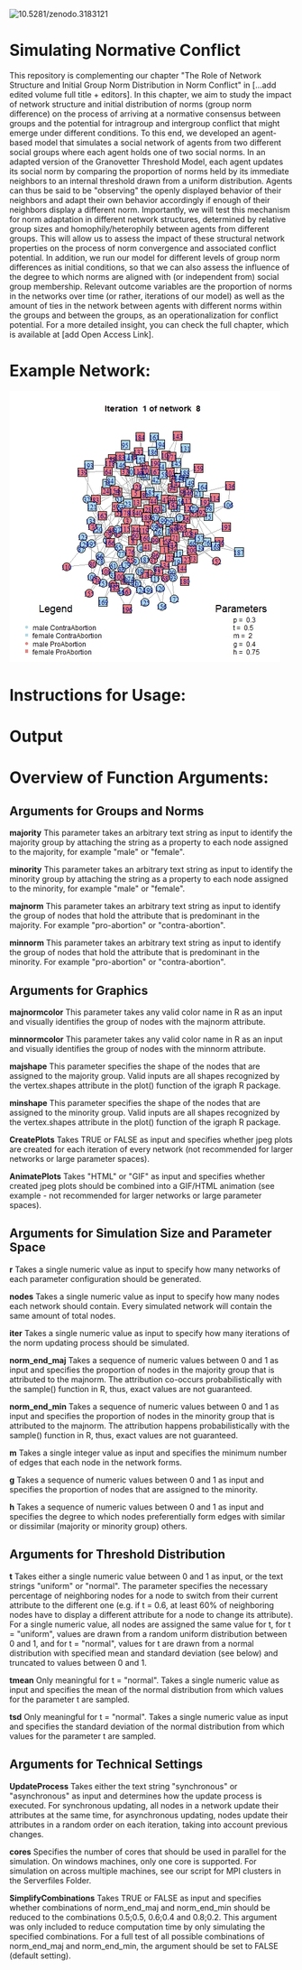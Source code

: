 ![10.5281/zenodo.3183121](https://zenodo.org/badge/DOI/10.5281/zenodo.3183121.svg)

# Simulating Normative Conflict

This repository is complementing our chapter "The Role of Network Structure and Initial Group Norm Distribution in Norm Conflict" in [...add edited volume full title + editors]. In this chapter, we aim to study the impact of network structure and initial distribution of norms (group norm difference) on the process of arriving at a normative consensus between groups and the potential for intragroup and intergroup conflict that might emerge under different conditions. To this end, we developed an agent-based model that simulates a social network of agents from two different social groups where each agent holds one of two social norms. In an adapted version of the Granovetter Threshold Model, each agent updates its social norm by comparing the proportion of norms held by its immediate neighbors to an internal threshold drawn from a uniform distribution. Agents can thus be said to be "observing" the openly displayed behavior of their neighbors and adapt their own behavior accordingly if enough of their neighbors display a different norm. Importantly, we will test this mechanism for norm adaptation in different network structures, determined by relative group sizes and homophily/heterophily between agents from different groups. This will allow us to assess the impact of these structural network properties on the process of norm convergence and associated conflict potential. In addition, we run our model for different levels of group norm differences as initial conditions, so that we can also assess the influence of the degree to which norms are aligned with (or independent from) social group membership. Relevant outcome variables are the proportion of norms in the networks over time (or rather, iterations of our model) as well as the amount of ties in the network between agents with different norms within the groups and between the groups, as an operationalization for conflict potential. For a more detailed insight, you can check the full chapter, which is available at [add Open Access Link].

# Example Network:

![](ExampleNetwork.gif)

# Instructions for Usage:

# Output

# Overview of Function Arguments:

## Arguments for Groups and Norms

**majority** This parameter takes an arbitrary text string as input to identify the majority group by attaching the string as a property to each node assigned to the majority, for example "male" or "female".

**minority** This parameter takes an arbitrary text string as input to identify the minority group by attaching the string as a property to each node assigned to the minority, for example "male" or "female".

**majnorm** This parameter takes an arbitrary text string as input to identify the group of nodes that hold the attribute that is predominant in the majority. For example "pro-abortion" or "contra-abortion".

**minnorm** This parameter takes an arbitrary text string as input to identify the group of nodes that hold the attribute that is predominant in the minority. For example "pro-abortion" or "contra-abortion".

## Arguments for Graphics

**majnormcolor** This parameter takes any valid color name in R as an input and visually identifies the group of nodes with the majnorm attribute.

**minnormcolor** This parameter takes any valid color name in R as an input and visually identifies the group of nodes with the minnorm attribute.

**majshape** This parameter specifies the shape of the nodes that are assigned to the majority group. Valid inputs are all shapes recognized by the vertex.shapes attribute in the plot() function of the igraph R package.

**minshape** This parameter specifies the shape of the nodes that are assigned to the minority group. Valid inputs are all shapes recognized by the vertex.shapes attribute in the plot() function of the igraph R package.

**CreatePlots** Takes TRUE or FALSE as input and specifies whether jpeg plots are created for each iteration of every network (not recommended for larger networks or large parameter spaces).

**AnimatePlots** Takes "HTML" or "GIF" as input and specifies whether created jpeg plots should be combined into a GIF/HTML animation (see example - not recommended for larger networks or large parameter spaces).

## Arguments for Simulation Size and Parameter Space

**r** Takes a single numeric value as input to specify how many networks of each parameter configuration should be generated.

**nodes** Takes a single numeric value as input to specify how many nodes each network should contain. Every simulated network will contain the same amount of total nodes.

**iter** Takes a single numeric value as input to specify how many iterations of the norm updating process should be simulated.

**norm_end_maj** Takes a sequence of numeric values between 0 and 1 as input and specifies the proportion of nodes in the majority group that is attributed to the majnorm. The attribution co-occurs probabilistically with the sample() function in R, thus, exact values are not guaranteed.

**norm_end_min** Takes a sequence of numeric values between 0 and 1 as input and specifies the proportion of nodes in the minority group that is attributed to the majnorm. The attribution happens probabilistically with the sample() function in R, thus, exact values are not guaranteed.

**m** Takes a single integer value as input and specifies the minimum number of edges that each node in the network forms.

**g** Takes a sequence of numeric values between 0 and 1  as input and specifies the proportion of nodes that are assigned to the minority.

**h** Takes a sequence of numeric values between 0 and 1 as input and specifies the degree to which nodes preferentially form edges with similar or dissimilar (majority or minority group) others.

## Arguments for Threshold Distribution

**t** Takes either a single numeric value between 0 and 1 as input, or the text strings "uniform" or "normal". The parameter specifies the necessary percentage of neighboring nodes for a node to switch from their current attribute to the different one (e.g. if t = 0.6, at least 60\% of neighboring nodes have to display a different attribute for a node to change its attribute). For a single numeric value, all nodes are assigned the same value for t, for t = "uniform", values are drawn from a random uniform distribution between 0 and 1, and for t = "normal", values for t are drawn from a normal distribution with specified mean and standard deviation (see below) and truncated to values between 0 and 1.

**tmean** Only meaningful for t = "normal". Takes a single numeric value as input and specifies the mean of the normal distribution from which values for the parameter t are sampled.

**tsd** Only meaningful for t = "normal". Takes a single numeric value as input and specifies the standard deviation of the normal distribution from which values for the parameter t are sampled.

## Arguments for Technical Settings

**UpdateProcess** Takes either the text string "synchronous" or "asynchronous" as input and determines how the update process is executed. For synchronous updating, all nodes in a network update their attributes at the same time, for asynchronous updating, nodes update their attributes in a random order on each iteration, taking into account previous changes.

**cores** Specifies the number of cores that should be used in parallel for the simulation. On windows machines, only one core is supported. For simulation on across multiple machines, see our script for MPI clusters in the Serverfiles Folder.

 **SimplifyCombinations** Takes TRUE or FALSE as input and specifies whether combinations of norm_end_maj and norm_end_min should be reduced to the combinations 0.5;0.5, 0.6;0.4 and 0.8;0.2. This argument was only included to reduce computation time by only simulating the specified combinations. For a full test of all possible combinations of norm_end_maj and norm_end_min, the argument should be set to FALSE (default setting).
 

